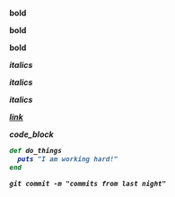 <b>bold<b>

**bold**

__bold__


<em>italics<em>

*italics*

_italics_

[link](https://www.google.com)

code_block

```ruby
def do_things
  puts "I am working hard!"
end
```

`git commit -m "commits from last night"`
